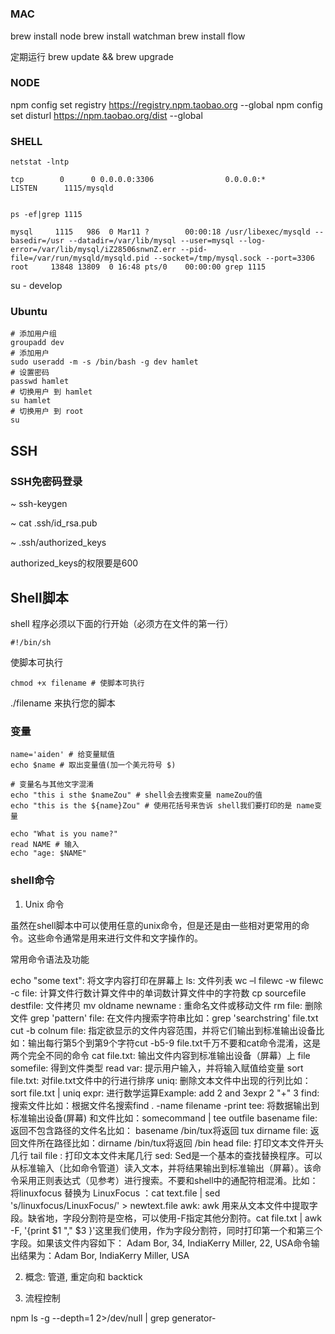 #


### MAC

brew install node
brew install watchman
brew install flow

定期运行
brew update && brew upgrade


### NODE

npm config set registry https://registry.npm.taobao.org --global
npm config set disturl https://npm.taobao.org/dist --global


### SHELL


```shell
netstat -lntp

tcp        0      0 0.0.0.0:3306                0.0.0.0:*                   LISTEN      1115/mysqld


ps -ef|grep 1115

mysql     1115   986  0 Mar11 ?        00:00:18 /usr/libexec/mysqld --basedir=/usr --datadir=/var/lib/mysql --user=mysql --log-error=/var/lib/mysql/iZ28506snwnZ.err --pid-file=/var/run/mysqld/mysqld.pid --socket=/tmp/mysql.sock --port=3306
root     13848 13809  0 16:48 pts/0    00:00:00 grep 1115

```


su - develop



### Ubuntu

```shell
# 添加用户组
groupadd dev
# 添加用户
sudo useradd -m -s /bin/bash -g dev hamlet
# 设置密码
passwd hamlet
# 切换用户 到 hamlet
su hamlet
# 切换用户 到 root
su
```



## SSH

### SSH免密码登录

~ ssh-keygen

~ cat .ssh/id_rsa.pub

~ .ssh/authorized_keys

authorized_keys的权限要是600


## Shell脚本

shell 程序必须以下面的行开始（必须方在文件的第一行）

```shell
#!/bin/sh
```

使脚本可执行

```shell
chmod +x filename # 使脚本可执行
```

./filename 来执行您的脚本

### 变量

```shell
name='aiden' # 给变量赋值
echo $name # 取出变量值(加一个美元符号 $)

# 变量名与其他文字混淆
echo "this i sthe $nameZou" # shell会去搜索变量 nameZou的值
echo "this is the ${name}Zou" # 使用花括号来告诉 shell我们要打印的是 name变量

echo "What is you name?"
read NAME # 输入
echo "age: $NAME"
```

### shell命令

1. Unix 命令

虽然在shell脚本中可以使用任意的unix命令，但是还是由一些相对更常用的命令。这些命令通常是用来进行文件和文字操作的。

常用命令语法及功能

echo "some text": 将文字内容打印在屏幕上
ls: 文件列表
wc –l filewc -w filewc -c file: 计算文件行数计算文件中的单词数计算文件中的字符数
cp sourcefile destfile: 文件拷贝
mv oldname newname : 重命名文件或移动文件
rm file: 删除文件
grep 'pattern' file: 在文件内搜索字符串比如：grep 'searchstring' file.txt
cut -b colnum file: 指定欲显示的文件内容范围，并将它们输出到标准输出设备比如：输出每行第5个到第9个字符cut -b5-9 file.txt千万不要和cat命令混淆，这是两个完全不同的命令
cat file.txt: 输出文件内容到标准输出设备（屏幕）上
file somefile: 得到文件类型
read var: 提示用户输入，并将输入赋值给变量
sort file.txt: 对file.txt文件中的行进行排序
uniq: 删除文本文件中出现的行列比如： sort file.txt | uniq
expr: 进行数学运算Example: add 2 and 3expr 2 "+" 3
find: 搜索文件比如：根据文件名搜索find . -name filename -print
tee: 将数据输出到标准输出设备(屏幕) 和文件比如：somecommand | tee outfile
basename file: 返回不包含路径的文件名比如： basename /bin/tux将返回 tux
dirname file: 返回文件所在路径比如：dirname /bin/tux将返回 /bin
head file: 打印文本文件开头几行
tail file : 打印文本文件末尾几行
sed: Sed是一个基本的查找替换程序。可以从标准输入（比如命令管道）读入文本，并将结果输出到标准输出（屏幕）。该命令采用正则表达式（见参考）进行搜索。不要和shell中的通配符相混淆。比如：将linuxfocus 替换为 LinuxFocus ：cat text.file | sed 's/linuxfocus/LinuxFocus/' > newtext.file
awk: awk 用来从文本文件中提取字段。缺省地，字段分割符是空格，可以使用-F指定其他分割符。cat file.txt | awk -F, '{print $1 "," $3 }'这里我们使用，作为字段分割符，同时打印第一个和第三个字段。如果该文件内容如下： Adam Bor, 34, IndiaKerry Miller, 22, USA命令输出结果为：Adam Bor, IndiaKerry Miller, USA

2. 概念: 管道, 重定向和 backtick

3. 流程控制



npm ls -g --depth=1 2>/dev/null | grep generator-


